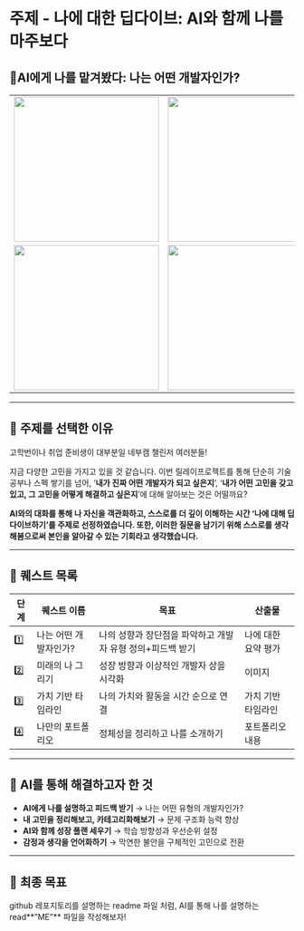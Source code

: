 # 주제 - 나에 대한 딥다이브: AI와 함께 나를 마주보다

## 🤔AI에게 나를 맡겨봤다: 나는 어떤 개발자인가?
<table>
  <tr>
    <td><img src="https://github.com/user-attachments/assets/a9f166b2-dc8a-47c3-b943-3f13219dccdd" width="256"/></td>
    <td><img src="https://github.com/user-attachments/assets/7b980e60-5ed9-4f87-93c3-40231dddd5b5" width="256"/></td>
  </tr>
  <tr>
    <td><img src="https://github.com/user-attachments/assets/bf5d6ed7-fd25-4a72-b5a6-eb3b7b0914b8" width="256"/></td>
    <td><img src="https://github.com/user-attachments/assets/25fa47f7-ca0a-420d-8555-d94997a8529c" width="256"/></td>
  </tr>
</table>

---
## 🎯 주제를 선택한 이유

고학번이나 취업 준비생이 대부분일 네부캠 챌린저 여러분들!

지금 다양한 고민을 가지고 있을 것 같습니다. 이번 릴레이프로젝트를 통해 단순히 기술 공부나 스펙 쌓기를 넘어, ‘**내가 진짜 어떤 개발자가 되고 싶은지**’, ‘**내가 어떤 고민을 갖고 있고, 그 고민을 어떻게 해결하고 싶은지**’에 대해 알아보는 것은 어떨까요?

**AI와의 대화를 통해 나 자신을 객관화하고, 스스로를 더 깊이 이해하는 시간 ‘나에 대해 딥다이브하기’를 주제로 선정하였습니다. 또한, 이러한 질문을 남기기 위해 스스로를 생각해봄으로써 본인을 알아갈 수 있는 기회라고 생각했습니다.**

---
## 📖 퀘스트 목록

| 단계 | 퀘스트 이름 | 목표 | 산출물 |
| --- | --- | --- | --- |
| 1️⃣ | 나는 어떤 개발자인가? | 나의 성향과 장단점을 파악하고 개발자 유형 정의+피드백 받기 | 나에 대한 요약 평가 |
| 2️⃣ | 미래의 나 그리기 | 성장 방향과 이상적인 개발자 상을 시각화 | 이미지 |
| 3️⃣ | 가치 기반 타임라인 | 나의 가치와 활동을 시간 순으로 연결 | 가치 기반 타임라인 |
| 4️⃣ | 나만의 포트폴리오 | 정체성을 정리하고 나를 소개하기 | 포트폴리오 내용 |
---
## 🤖 AI를 통해 해결하고자 한 것

- **AI에게 나를 설명하고 피드백 받기** → 나는 어떤 유형의 개발자인가?
- **내 고민을 정리해보고, 카테고리화해보기** → 문제 구조화 능력 향상
- **AI와 함께 성장 플랜 세우기** → 학습 방향성과 우선순위 설정
- **감정과 생각을 언어화하기** → 막연한 불안을 구체적인 고민으로 전환

---
## 🧩 최종 목표

github 레포지토리를 설명하는 readme 파일 처럼, AI를 통해 나를 설명하는 read**”ME”** 파일을 작성해보자!
